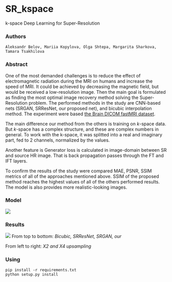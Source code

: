 # SR_kspace
k-space Deep Learning for Super-Resolution

### Authors
```
Aleksandr Belov, Mariia Kopylova, Olga Shtepa, Margarita Sharkova, Tamara Tsakhilova
```

### Abstract
One of the most demanded challenges is to reduce the effect of electromagnetic radiation during the MRI on humans and increase the speed of MRI. It could be achieved by decreasing the magnetic field, but would be received a low-resolution image. Then the main goal is formulated as finding the most optimal image recovery method solving the Super-Resolution problem. The performed methods in the study are CNN-based nets (SRGAN, SRResNet, our proposed net), and bicubic interpolation method.
The experiment were based [the Brain DICOM fastMRI dataset](https://fastmri.med.nyu.edu/).

The main difference our method from the others is training on *k*-space data. But *k*-space has a complex structure, and these are complex numbers in general. To work with the k-space, it was splitted into a real and imaginary part, fed to 2 channels, normalized by the values. 

Another feature is Generator loss is calculated in image-domain between SR and source HR image. That is back propagation passes through the FT and IFT layers.

To confirm the results of the study were compared MAE, PSNR, SSIM metrics of all of the approaches mentioned above. SSIM of the proposed method reaches the highest values of all of the others performed results. The model is also provides more realistic-looking images.

### Model

![](https://github.com/albellov/SR_kspace/blob/master/images/scheme_white.png?raw=true)


### Results

![](https://github.com/albellov/SR_kspace/blob/master/images/result.png?raw=true)
From top to bottom: *Bicubic, SRResNet, SRGAN, our*

From left to right: *X2 and X4 upsampling*


### Using

```
pip install -r requirements.txt
python setup.py install
```
